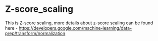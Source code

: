 # Z-score_scaling
 This is Z-score scaling, more details about z-score scaling can be found here - https://developers.google.com/machine-learning/data-prep/transform/normalization
